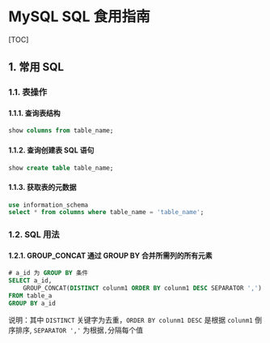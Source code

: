 # MySQL SQL 食用指南

[TOC]

## 1. 常用 SQL

### 1.1. 表操作

#### 1.1.1. 查询表结构

```sql
show columns from table_name;
```

#### 1.1.2. 查询创建表 SQL 语句

```sql
show create table table_name;
```

#### 1.1.3. 获取表的元数据

```sql
use information_schema
select * from columns where table_name = 'table_name';
```

### 1.2. SQL 用法

#### 1.2.1. GROUP_CONCAT 通过 GROUP BY 合并所需列的所有元素

```sql
# a_id 为 GROUP BY 条件
SELECT a_id, 
    GROUP_CONCAT(DISTINCT colunm1 ORDER BY colunm1 DESC SEPARATOR ',')
FROM table_a
GROUP BY a_id 
```

说明：其中 `DISTINCT` 关键字为去重，`ORDER BY colunm1 DESC` 是根据 `colunm1` 倒序排序,  `SEPARATOR ','` 为根据`,`分隔每个值
